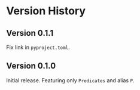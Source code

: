 # Version History
## Version 0.1.1

Fix link in `pyproject.toml`.
## Version 0.1.0

Initial release. Featuring only `Predicates` and alias `P`.
